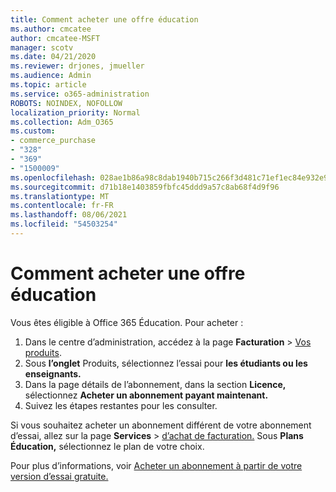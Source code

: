```yaml
---
title: Comment acheter une offre éducation
ms.author: cmcatee
author: cmcatee-MSFT
manager: scotv
ms.date: 04/21/2020
ms.reviewer: drjones, jmueller
ms.audience: Admin
ms.topic: article
ms.service: o365-administration
ROBOTS: NOINDEX, NOFOLLOW
localization_priority: Normal
ms.collection: Adm_O365
ms.custom:
- commerce_purchase
- "328"
- "369"
- "1500009"
ms.openlocfilehash: 028ae1b86a98c8dab1940b715c266f3d481c71ef1ec84e932e9c74817bccdef5
ms.sourcegitcommit: d71b18e1403859fbfc45ddd9a57c8ab68f4d9f96
ms.translationtype: MT
ms.contentlocale: fr-FR
ms.lasthandoff: 08/06/2021
ms.locfileid: "54503254"
---
```

# <a name="how-to-purchase-an-education-offer"></a>Comment acheter une offre éducation

Vous êtes éligible à Office 365 Éducation. Pour acheter :
  
1. Dans le centre d’administration, accédez à la page **Facturation** \> [Vos produits](https://go.microsoft.com/fwlink/p/?linkid=842054).
2. Sous **l’onglet** Produits, sélectionnez l’essai pour **les étudiants ou les enseignants.**
3. Dans la page détails de l’abonnement, dans la section **Licence,** sélectionnez **Acheter un abonnement payant maintenant.**
4. Suivez les étapes restantes pour les consulter.

Si vous souhaitez acheter un abonnement différent de votre abonnement d’essai, allez sur la page **Services** \> [d’achat de facturation.](https://go.microsoft.com/fwlink/p/?linkid=868433) Sous **Plans Éducation,** sélectionnez le plan de votre choix.

Pour plus d’informations, voir [Acheter un abonnement à partir de votre version d’essai gratuite.](/microsoft-365/commerce/try-or-buy-microsoft-365#buy-a-subscription-from-your-free-trial)